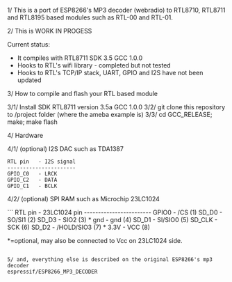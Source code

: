 1/ This is a port of ESP8266's MP3 decoder (webradio) to RTL8710, RTL8711 and RTL8195 based modules such as RTL-00 and RTL-01.

2/ This is WORK IN PROGESS

Current status:
- It compiles with RTL8711 SDK 3.5 GCC 1.0.0
- Hooks to RTL's wifi library - completed but not tested
- Hooks to RTL's TCP/IP stack, UART, GPIO and I2S have not been updated

3/ How to compile and flash your RTL based module

3/1/ Install SDK RTL8711 version 3.5a GCC 1.0.0
3/2/ git clone this repository to /project folder (where the ameba example is)
3/3/ cd GCC_RELEASE; make; make flash

4/ Hardware

4/1/ (optional) I2S DAC such as TDA1387

```
RTL pin   - I2S signal
----------------------
GPIO_C0   - LRCK
GPIO_C2   - DATA
GPIO_C1   - BCLK
```

4/2/ (optional) SPI RAM such as Microchip 23LC1024 

<To be updated>
```
RTL pin   - 23LC1024 pin
------------------------
GPIO0     - /CS (1)
SD_D0     - SO/SI1 (2)
SD_D3     - SIO2 (3) *
gnd       - gnd (4)
SD_D1     - SI/SIO0 (5)
SD_CLK    - SCK (6)
SD_D2     - /HOLD/SIO3 (7) *
3.3V      - VCC (8)

*=optional, may also be connected to Vcc on 23LC1024 side.
```

5/ and, everything else is described on the original ESP8266's mp3 decoder 
espressif/ESP8266_MP3_DECODER

